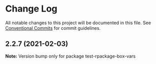 # Change Log

All notable changes to this project will be documented in this file.
See [Conventional Commits](https://conventionalcommits.org) for commit guidelines.

## 2.2.7 (2021-02-03)

**Note:** Version bump only for package test-rpackage-box-vars
